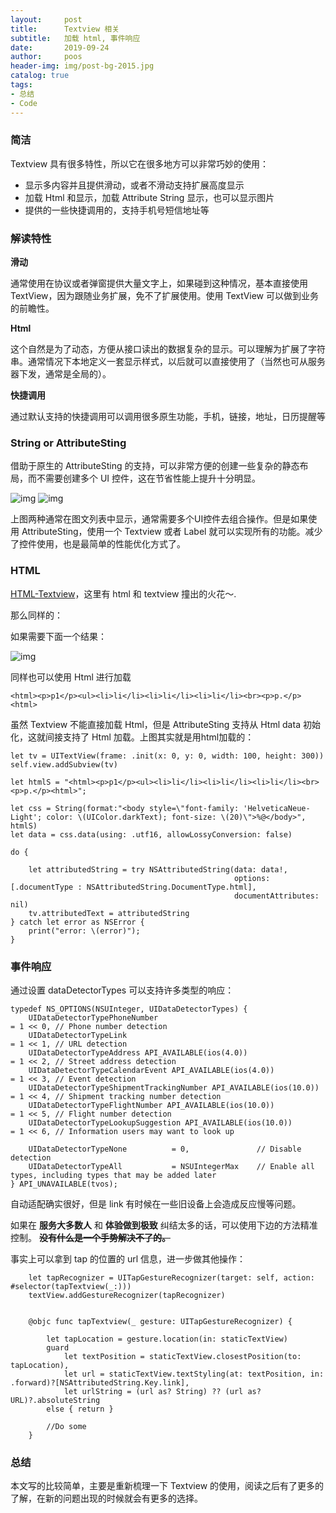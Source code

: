 ```yaml
---
layout:     post
title:      Textview 相关
subtitle:   加载 html, 事件响应
date:       2019-09-24
author:     poos
header-img: img/post-bg-2015.jpg
catalog: true
tags:
- 总结
- Code
---
```


### 简洁

Textview 具有很多特性，所以它在很多地方可以非常巧妙的使用：

- 显示多内容并且提供滑动，或者不滑动支持扩展高度显示
- 加载 Html 和显示，加载 Attribute String 显示，也可以显示图片
- 提供的一些快捷调用的，支持手机号短信地址等


### 解读特性

**滑动**

通常使用在协议或者弹窗提供大量文字上，如果碰到这种情况，基本直接使用 TextView，因为跟随业务扩展，免不了扩展使用。使用 TextView 可以做到业务的前瞻性。

**Html**

这个自然是为了动态，方便从接口读出的数据复杂的显示。可以理解为扩展了字符串。通常情况下本地定义一套显示样式，以后就可以直接使用了（当然也可从服务器下发，通常是全局的）。

**快捷调用**

通过默认支持的快捷调用可以调用很多原生功能，手机，链接，地址，日历提醒等


### String or AttributeSting

借助于原生的 AttributeSting 的支持，可以非常方便的创建一些复杂的静态布局，而不需要创建多个 UI 控件，这在节省性能上提升十分明显。

![img](https://poos.github.io/img/textview_2.png)
![img](https://poos.github.io/img/textview_2.png)

上图两种通常在图文列表中显示，通常需要多个UI控件去组合操作。但是如果使用 AttributeSting，使用一个 Textview 或者 Label 就可以实现所有的功能。减少了控件使用，也是最简单的性能优化方式了。

### HTML

[HTML-Textview](https://poos.github.io/2019/08/16/Html/)，这里有 html 和 textview 撞出的火花～.

那么同样的：

如果需要下面一个结果：

![img](https://poos.github.io/img/textview_1.png)

同样也可以使用 Html 进行加载

```
<html><p>p1</p><ul><li>li</li><li>li</li><li>li</li><br><p>p.</p><html>
```

虽然 Textview 不能直接加载 Html，但是 AttributeSting 支持从 Html data 初始化，这就间接支持了 Html 加载。上图其实就是用html加载的：

```
let tv = UITextView(frame: .init(x: 0, y: 0, width: 100, height: 300))
self.view.addSubview(tv)

let htmlS = "<html><p>p1</p><ul><li>li</li><li>li</li><li>li</li><br><p>p.</p><html>";

let css = String(format:"<body style=\"font-family: 'HelveticaNeue-Light'; color: \(UIColor.darkText); font-size: \(20)\">%@</body>", htmlS)
let data = css.data(using: .utf16, allowLossyConversion: false)

do {

    let attributedString = try NSAttributedString(data: data!,
                                                  options: [.documentType : NSAttributedString.DocumentType.html],
                                                  documentAttributes: nil)
    tv.attributedText = attributedString
} catch let error as NSError {
    print("error: \(error)");
}
```

### 事件响应

通过设置 dataDetectorTypes 可以支持许多类型的响应：
```
typedef NS_OPTIONS(NSUInteger, UIDataDetectorTypes) {
    UIDataDetectorTypePhoneNumber                                        = 1 << 0, // Phone number detection
    UIDataDetectorTypeLink                                               = 1 << 1, // URL detection
    UIDataDetectorTypeAddress API_AVAILABLE(ios(4.0))                 = 1 << 2, // Street address detection
    UIDataDetectorTypeCalendarEvent API_AVAILABLE(ios(4.0))           = 1 << 3, // Event detection
    UIDataDetectorTypeShipmentTrackingNumber API_AVAILABLE(ios(10.0)) = 1 << 4, // Shipment tracking number detection
    UIDataDetectorTypeFlightNumber API_AVAILABLE(ios(10.0))           = 1 << 5, // Flight number detection
    UIDataDetectorTypeLookupSuggestion API_AVAILABLE(ios(10.0))       = 1 << 6, // Information users may want to look up

    UIDataDetectorTypeNone          = 0,               // Disable detection
    UIDataDetectorTypeAll           = NSUIntegerMax    // Enable all types, including types that may be added later
} API_UNAVAILABLE(tvos);
```

自动适配确实很好，但是 link 有时候在一些旧设备上会造成反应慢等问题。

如果在 **服务大多数人** 和 **体验做到极致** 纠结太多的话，可以使用下边的方法精准控制。 ~~**没有什么是一个手势解决不了的。**~~

事实上可以拿到 tap 的位置的 url 信息，进一步做其他操作：

```
    let tapRecognizer = UITapGestureRecognizer(target: self, action: #selector(tapTextview(_:)))
    textView.addGestureRecognizer(tapRecognizer)


    @objc func tapTextview(_ gesture: UITapGestureRecognizer) {

        let tapLocation = gesture.location(in: staticTextView)
        guard
            let textPosition = staticTextView.closestPosition(to: tapLocation),
            let url = staticTextView.textStyling(at: textPosition, in: .forward)?[NSAttributedString.Key.link],
            let urlString = (url as? String) ?? (url as? URL)?.absoluteString
        else { return }

        //Do some
    }
```

### 总结

本文写的比较简单，主要是重新梳理一下 Textview 的使用，阅读之后有了更多的了解，在新的问题出现的时候就会有更多的选择。
